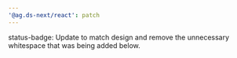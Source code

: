 ```yaml
---
'@ag.ds-next/react': patch
---
```


status-badge: Update to match design and remove the unnecessary whitespace that was being added below.
